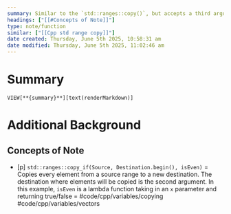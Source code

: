 ```yaml
---
summary: Similar to the `std::ranges::copy()`, but accepts a third argument as a conditional. Will only execute if that returns true.
headings: ["[[#Concepts of Note]]"]
type: note/function
similar: ["[[Cpp std range copy]]"]
date created: Thursday, June 5th 2025, 10:58:31 am
date modified: Thursday, June 5th 2025, 11:02:46 am
---
```

# Summary
`VIEW[**{summary}**][text(renderMarkdown)]`

# Additional Background
## Concepts of Note

- [p] `std::ranges::copy_if(Source, Destination.begin(), isEven)` = Copies every element from a source range to a new destination. The destination where elements will be copied is the second argument. In this example, `isEven` is a lambda function taking in an `x` parameter and returning true/false = #code/cpp/variables/copying #code/cpp/variables/vectors 
<!--ID: 1751434091610-->

